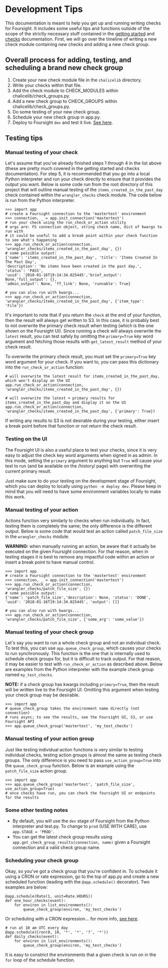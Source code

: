 # Development Tips #

This documentation is meant to help you get up and running writing checks for Foursight. It includes some useful tips and functions outside of the scope of the strictly necessary stuff contained in the [getting started](./getting_started.md) and [checks](./checks.md) documentation. First, we will go over the timeline of writing a new check module containing new checks and adding a new check group.

## Overall process for adding, testing, and scheduling a brand new check group
1. Create your new check module file in the `chalicelib` directory.
2. Write your checks within that file.
3. Add the check module to CHECK_MODULES within chalicelib/check_groups.py.
4. Add a new check group to CHECK_GROUPS within chalicelib/check_groups.py.
5. Do some testing of your new check group.
6. Schedule your new check group in app.py.
7. Deploy to Foursight `dev` and test it live. [See here](./deployment.md).

## Testing tips

### Manual testing of your check
Let's assume that you've already finished steps 1 through 4 in the list above (these are pretty much covered in the getting started and checks documentation). For step 5, it is recommended that you go into a local Python interpreter and run your check directly to ensure that it provides the output you want. Below is some code run from the root directory of this project that will outline manual testing of the `items_created_in_the_past_day` check contained within the `wrangler_checks` check module. The code below is run from the Python interpreter.

```
>>> import app
# create a Foursight connection to the 'mastertest' environment
>>> connection, _ = app.init_connection('mastertest')
# run your check using the run_check_or_action utility
# args are: FS connection object, string check name, dict of kwargs to run with
# it could be useful to add a break point within your check function to see what's happening
>>> app.run_check_or_action(connection, 'wrangler_checks/items_created_in_the_past_day', {})
# some possible output:
{'name': 'items_created_in_the_past_day', 'title': 'Items Created In The Past Day',
'description': 'No items have been created in the past day.', 'status': 'PASS',
'uuid': '2018-01-16T19:14:34.025445','brief_output': None,'full_output': {},
'admin_output': None, 'ff_link': None, 'runnable': True}

# you can also run with kwargs...
>>> app.run_check_or_action(connection, 'wrangler_checks/items_created_in_the_past_day', {'item_type': 'File'})
```

It's important to note that if you return the `check` at the end of your function, then the result will always get written to S3. In this case, it is probably best to not overwrite the primary check result when testing (which is the one shown on the Foursight UI). Since running a check will always overwrite the `latest` result, you can test safely by omitting the `primary=True` key word argument and fetching those results with `get_latest_result` method of your check result.

To overwrite the primary check result, you must set the `primary=True` key word argument for your check. If you want to, you can pass this dictionary into the `run_check_or_action` function:

```
# will overwrite the latest result for items_created_in_the_past_day, which won't display on the UI
app.run_check_or_action(connection, 'wrangler_checks/items_created_in_the_past_day', {})

# will overwrite the latest + primary results for items_created_in_the_past_day and display it on the UI
app.run_check_or_action(connection, 'wrangler_checks/items_created_in_the_past_day', {'primary': True})
```

If writing any results to S3 is not desirable during your testing, either insert a break point before that function or not return the check result.

### Testing on the UI
The Foursight UI is also a useful place to test your checks, since it is very easy to adjust the check key word arguments when signed in as admin. In this mode, setting the `primary` argument to anything but `True` will cause your test to run (and be available on the /history/ page) with overwriting the current primary result.

Just make sure to do your testing on the development stage of Foursight, which you can deploy to locally using `python -m deploy dev`. Please keep in mind that you will need to have some environment variables locally to make this work.

### Manual testing of your action
Actions function very similarly to checks when run individually. In fact, testing them is completely the same; the only difference is the different output. Below is some code that would test an action called `patch_file_size` in the `wrangler_checks` module.

**WARNING:** when manually running an action, be aware that it actually be executed on the given Foursight connection. For that reason, when in testing stages it is best to remove any impactful code within an action or insert a break point to have manual control.

```
>>> import app
# create a Foursight connection to the 'mastertest' environment
>>> connection, _ = app.init_connection('mastertest')
>>> app.run_check_or_action(connection, 'wrangler_checks/patch_file_size', {})
# some possible output:
{'name': 'patch_file_size','description': None, 'status': 'DONE',
'uuid': '2018-01-16T19:14:34.025445', 'output': []}

# you can also run with kwargs...
>>> app.run_check_or_action(connection, 'wrangler_checks/patch_file_size', {'some_arg': 'some_value'})
```

### Manual testing of your check group
Let's say you want to run a whole check group and not an individual check. To test this, you can use `app.queue_check_group`, which causes your checks to run synchronously. This function is the one that is internally used to schedule check groups for, but it is difficult to track output. For that reason, it may be easier to test with `run_check_or_action` as described above. Below are examples from the Python interpreter with the example check group named `my_test_checks`.

**NOTE:** if a check group has kwargs including `primary=True`, then the result will be written live to the Foursight UI. Omitting this argument when testing your check group may be desirable.

```
>>> import app
# queue_check_group takes the environment name directly (not connection)
# runs async; to see the results, see the Foursight UI, S3, or use Foursight API
>>> app.queue_check_group('mastertest', 'my_test_checks')
```

### Manual testing of your action group
Just like testing individual action functions is very similar to testing individual checks, testing action groups is almost the same as testing check groups. The only difference is you need to pass `use_action_group=True` into the `queue_check_group` function. Below is an example using the `patch_file_size` action group.

```
>>> import app
>>> app.queue_check_group('mastertest', 'patch_file_size', use_action_group=True)
# once checks have run, you can check the foursight UI or endpoints for the results
```

### Some other testing notes
* By default, you will use the `dev` stage of Foursight from the Python interpreter and test.py. To change to `prod` (USE WITH CARE), use `app.STAGE = 'PROD'`.
* You can get the latest check group results using `app.get_check_group_results(connection, name)` given a Foursight connection and a valid check group name.

### Scheduling your check group
Okay, so you've got a check group that you're confident in. To schedule it using a CRON or rate expression, go to the top of app.py and create a new scheduled function (leading with the `@app.schedule()` decorator). Two examples are below:

```
@app.schedule(Rate(1, unit=Rate.HOURS))
def one_hour_checks(event):
    for environ in list_environments():
        queue_check_group(environ, 'my_test_checks')
```

Or scheduling with a CRON expression... for more info, [see here](http://docs.aws.amazon.com/lambda/latest/dg/tutorial-scheduled-events-schedule-expressions.html).
```
# run at 10 am UTC every day
@app.schedule(Cron(0, 10, '*', '*', '?', '*'))
def daily_checks(event):
    for environ in list_environments():
        queue_check_group(environ, 'my_test_checks')
```

It is easy to constrict the environments that a given check is run on in the `for` loop of the schedule function.
